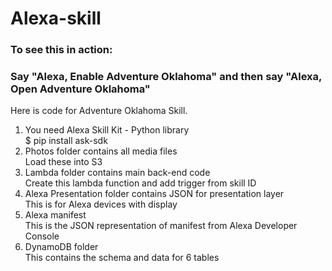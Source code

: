 # Alexa-skill
### To see this in action:
### Say "Alexa, Enable Adventure Oklahoma" and then say "Alexa, Open Adventure Oklahoma"
Here is code for Adventure Oklahoma Skill.

1) You need Alexa Skill Kit - Python library <br>
  $ pip install ask-sdk
2) Photos folder contains all media files <br>
  Load these into S3
3) Lambda folder contains main back-end code <br>
  Create this lambda function and add trigger from skill ID
4) Alexa Presentation folder contains JSON for presentation layer <br>
  This is for Alexa devices with display
5) Alexa manifest <br>
  This is the JSON representation of manifest from Alexa Developer Console
6) DynamoDB folder <br>
  This contains the schema and data for 6 tables
  

